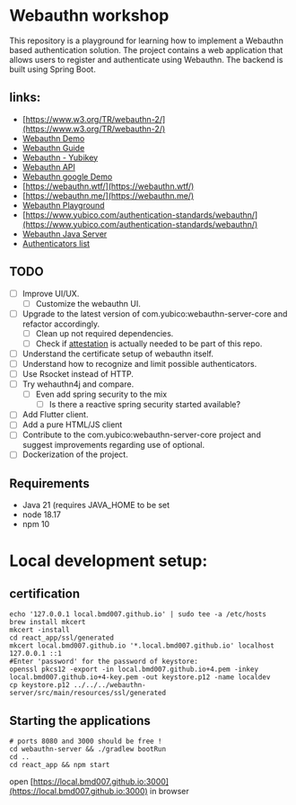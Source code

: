 # Webauthn workshop

This repository is a playground for learning how to implement a Webauthn based authentication solution. 
The project contains a web application that allows users to register and authenticate using Webauthn. 
The backend is built using Spring Boot.

## links:
- [https://www.w3.org/TR/webauthn-2/](https://www.w3.org/TR/webauthn-2/)
- [Webauthn Demo](https://webauthn.io/)
- [Webauthn Guide](https://webauthn.guide/)
- [Webauthn - Yubikey](https://developers.yubico.com/WebAuthn/)
- [Webauthn API](https://developer.mozilla.org/en-US/docs/Web/API/Web_Authentication_API)
- [Webauthn google Demo](https://github.com/google/webauthndemo)
- [https://webauthn.wtf/](https://webauthn.wtf/)
- [https://webauthn.me/](https://webauthn.me/)
- [Webauthn Playground](https://webauthn.passwordless.id/demos/playground.html)
- [https://www.yubico.com/authentication-standards/webauthn/](https://www.yubico.com/authentication-standards/webauthn/)
- [Webauthn Java Server](https://developers.yubico.com/java-webauthn-server/)
- [Authenticators list](https://webauthn.passwordless.id/demos/authenticators.html)


## TODO
- [ ] Improve UI/UX.
  - [ ] Customize the webauthn UI.
- [ ] Upgrade to the latest version of com.yubico:webauthn-server-core and refactor accordingly.
  - [ ] Clean up not required dependencies.
  - [ ] Check if [attestation](webauthn-server%2Fsrc%2Fmain%2Fjava%2Fcom%2Fyubico%2Fwebauthn%2Fattestation) is actually needed to be part of this repo.
- [ ] Understand the certificate setup of webauthn itself.
- [ ] Understand how to recognize and limit possible authenticators.
- [ ] Use Rsocket instead of HTTP.
- [ ] Try wehauthn4j and compare.
  - [ ] Even add spring security to the mix
    -  [ ] Is there a reactive spring security started available?
- [ ] Add Flutter client.
- [ ] Add a pure HTML/JS client
- [ ] Contribute to the com.yubico:webauthn-server-core project and suggest improvements regarding use of optional.
- [ ] Dockerization of the project.

## Requirements
- Java 21 (requires JAVA_HOME to be set
- node 18.17
- npm 10

# Local development setup:
## certification
```shell
echo '127.0.0.1 local.bmd007.github.io' | sudo tee -a /etc/hosts
brew install mkcert
mkcert -install
cd react_app/ssl/generated
mkcert local.bmd007.github.io '*.local.bmd007.github.io' localhost 127.0.0.1 ::1
#Enter 'password' for the password of keystore:
openssl pkcs12 -export -in local.bmd007.github.io+4.pem -inkey local.bmd007.github.io+4-key.pem -out keystore.p12 -name localdev
cp keystore.p12 ../../../webauthn-server/src/main/resources/ssl/generated
```

## Starting the applications
```shell
# ports 8080 and 3000 should be free !
cd webauthn-server && ./gradlew bootRun
cd ..
cd react_app && npm start
```
open [https://local.bmd007.github.io:3000](https://local.bmd007.github.io:3000) in browser

